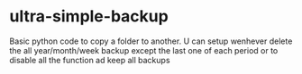 # ultra-simple-backup
Basic python code to copy a folder to another. U can setup wenhever delete the all year/month/week backup except the last one of each period or to disable all the function ad keep all backups
